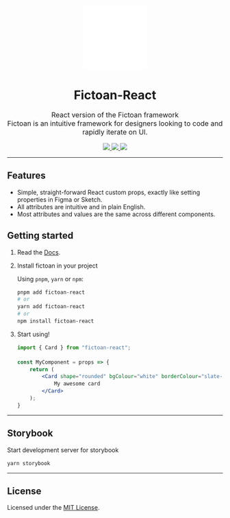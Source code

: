<p align="center" style="color: #343a40">
    <a href="https://fictoan.io"><img src="fictoan-icon.svg" alt="Fictoan Framework" height="150" width="150"></a>
</p>

<h1 align="center">Fictoan-React</h1>
<p align="center" style="font-size: 1rem;">
    React version of the Fictoan framework<br>
    Fictoan is an intuitive framework for designers looking to code and rapidly iterate on UI.
</p>

<p align="center">
    <a href="https://www.npmjs.com/package/fictoan-react">
        <img src="https://img.shields.io/npm/v/fictoan-react"/>
    </a>
    <a href="https://www.npmjs.com/package/fictoan-react">
        <img src="https://img.shields.io/bundlephobia/min/fictoan-react"/>
    </a>
    <a href="LICENSE">
        <img src="https://img.shields.io/github/license/fictoan/fictoan-react"/>
    </a>
</p>

---

## Features

- Simple, straight-forward React custom props, exactly like setting properties in Figma or Sketch.
- All attributes are intuitive and in plain English.
- Most attributes and values are the same across different components.

## Getting started
1. Read the [Docs](https://fictoan.io/).

2. Install fictoan in your project

    Using `pnpm`, `yarn` or `npm`:

    ```sh
    pnpm add fictoan-react
    # or
    yarn add fictoan-react
    # or
    npm install fictoan-react
    ```

3. Start using!

    ```jsx
    import { Card } from "fictoan-react";
    
    const MyComponent = props => {
        return (
            <Card shape="rounded" bgColour="white" borderColour="slate-20" shadow="soft">
                My awesome card
            </Card>
        );
    }
    ```

---

## Storybook
Start development server for storybook

```sh
yarn storybook
```

---

## License
Licensed under the [MIT License](LICENSE).

